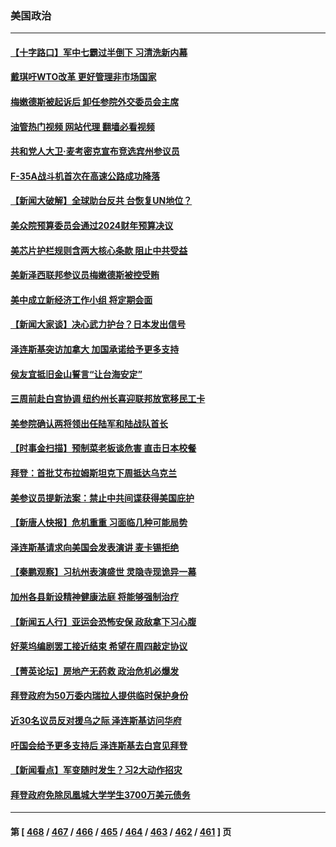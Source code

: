 ### 美国政治
---
#### [【十字路口】军中七霸过半倒下 习清洗新内幕](../../pages/ncid1078159/n14079387.md?09230845) 
#### [戴琪吁WTO改革 更好管理非市场国家](../../pages/ncid1078159/n14079511.md?09230845) 
#### [梅嫩德斯被起诉后 卸任参院外交委员会主席](../../pages/ncid1078159/n14079508.md?09230845) 
#### [油管热门视频 网站代理 翻墙必看视频](http://138.2.39.72:81/youtube.html?epic-marker?09230845)
#### [共和党人大卫‧麦考密克宣布竞选宾州参议员](../../pages/ncid1078159/n14079333.md?09230845) 
#### [F-35A战斗机首次在高速公路成功降落](../../pages/ncid1078159/n14079300.md?09230845) 
#### [【新闻大破解】全球助台反共 台恢复UN地位？](../../pages/ncid1078159/n14079385.md?09230845) 
#### [美众院预算委员会通过2024财年预算决议](../../pages/ncid1078159/n14078904.md?09230845) 
#### [美芯片护栏规则含两大核心条款 阻止中共受益](../../pages/ncid1078159/n14079376.md?09230845) 
#### [美新泽西联邦参议员梅嫩德斯被控受贿](../../pages/ncid1078159/n14079340.md?09230845) 
#### [美中成立新经济工作小组 将定期会面](../../pages/ncid1078159/n14079310.md?09230845) 
#### [【新闻大家谈】决心武力护台？日本发出信号](../../pages/ncid1078159/n14078760.md?09230845) 
#### [泽连斯基突访加拿大 加国承诺给予更多支持](../../pages/ncid1078159/n14079187.md?09230845) 
#### [侯友宜抵旧金山誓言“让台海安定”](../../pages/ncid1078159/n14079025.md?09230845) 
#### [三周前赴白宫协调 纽约州长喜迎联邦放宽移民工卡](../../pages/ncid1078159/n14078958.md?09230845) 
#### [美参院确认两将领出任陆军和陆战队首长](../../pages/ncid1078159/n14078955.md?09230845) 
#### [【时事金扫描】预制菜老板谈危害 直击日本校餐](../../pages/ncid1078159/n14078825.md?09230845) 
#### [拜登：首批艾布拉姆斯坦克下周抵达乌克兰](../../pages/ncid1078159/n14078893.md?09230845) 
#### [美参议员提新法案：禁止中共间谍获得美国庇护](../../pages/ncid1078159/n14078905.md?09230845) 
#### [【新唐人快报】危机重重 习面临几种可能局势](../../pages/ncid1078159/n14078821.md?09230845) 
#### [泽连斯基请求向美国会发表演讲 麦卡锡拒绝](../../pages/ncid1078159/n14078764.md?09230845) 
#### [【秦鹏观察】习杭州表演盛世 灵隐寺现诡异一幕](../../pages/ncid1078159/n14078819.md?09230845) 
#### [加州各县新设精神健康法庭 将能够强制治疗](../../pages/ncid1078159/n14078856.md?09230845) 
#### [【新闻五人行】亚运会恐怖安保 政敌拿下习心腹](../../pages/ncid1078159/n14078808.md?09230845) 
#### [好莱坞编剧罢工接近结束 希望在周四敲定协议](../../pages/ncid1078159/n14078842.md?09230845) 
#### [【菁英论坛】房地产无药救 政治危机必爆发](../../pages/ncid1078159/n14078766.md?09230845) 
#### [拜登政府为50万委内瑞拉人提供临时保护身份](../../pages/ncid1078159/n14078713.md?09230845) 
#### [近30名议员反对援乌之际 泽连斯基访问华府](../../pages/ncid1078159/n14078656.md?09230845) 
#### [吁国会给予更多支持后 泽连斯基去白宫见拜登](../../pages/ncid1078159/n14078676.md?09230845) 
#### [【新闻看点】军变随时发生？习2大动作招灾](../../pages/ncid1078159/n14078675.md?09230845) 
#### [拜登政府免除凤凰城大学学生3700万美元债务](../../pages/ncid1078159/n14078631.md?09230845) 

---
#### 第 [ [468](./468.md?09230845) / [467](./467.md?09230845) / [466](./466.md?09230845) / [465](./465.md?09230845) / [464](./464.md?09230845) / [463](./463.md?09230845) / [462](./462.md?09230845) / [461](./461.md?09230845) ] 页

